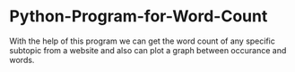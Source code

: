 # Python-Program-for-Word-Count
With the help of this program we can get the word count of any specific subtopic from a website and also can plot a graph between occurance and words.
